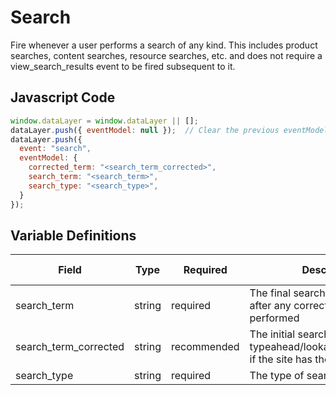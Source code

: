 # Search

Fire whenever a user performs a search of any kind. This includes product searches, content searches, resource searches, etc. and does not require a view_search_results event to be fired subsequent to it.

## Javascript Code

```js
window.dataLayer = window.dataLayer || [];
dataLayer.push({ eventModel: null });  // Clear the previous eventModel object.
dataLayer.push({
  event: "search",
  eventModel: {
    corrected_term: "<search_term_corrected>",
    search_term: "<search_term>",
    search_type: "<search_type>",
  }
});
```

## Variable Definitions

|Field|Type|Required|Description|Example|Pattern|Min Length|Max Length|Minimum|Maximum|Multiple Of|
| --- | --- | --- | --- | --- | --- | --- | --- | --- | --- | --- |
|search_term|string|required|The final search term submitted after any correction has been performed|eat more chicken|
|search_term_corrected|string|recommended|The initial search term before typeahead/lookahead/suggestion, if the site has those features.|eat mor chikin|
|search_type|string|required|The type of search performed|site,product,article|
